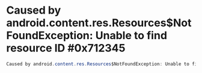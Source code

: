 

# Caused by android.content.res.Resources$NotFoundException: Unable to find resource ID #0x712345

```java
Caused by android.content.res.Resources$NotFoundException: Unable to find resource ID #0x712345
```
<!--stackedit_data:
eyJoaXN0b3J5IjpbMTExNDM4NjUsNzMwOTk4MTE2XX0=
-->